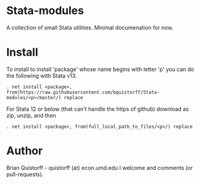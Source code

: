 Stata-modules
=============

A collection of small Stata utilities. Minimal documenation for now.

Install
=======

To install to install 'package' whose name begins with letter 'p' you can do the following with Stata v13.

```
. net install <package>, from(https://raw.githubusercontent.com/bquistorff/Stata-modules/<p>/master/) replace
```

For Stata 12 or below (that can't handle the https of github) download as zip, unzip, and then 

```
. net install <package>, from(full_local_path_to_files/<p>/) replace
```


Author
=======
Brian Quistorff - quistorff (at) econ.umd.edu
I welcome and comments (or pull-requests).
